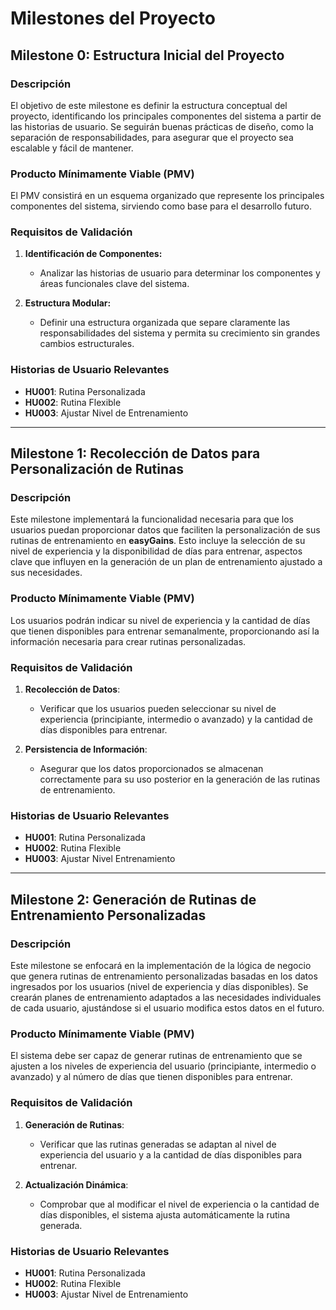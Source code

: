 # Milestones del Proyecto

## Milestone 0: Estructura Inicial del Proyecto

### Descripción
El objetivo de este milestone es definir la estructura conceptual del proyecto, identificando los principales componentes del sistema a partir de las historias de usuario. Se seguirán buenas prácticas de diseño, como la separación de responsabilidades, para asegurar que el proyecto sea escalable y fácil de mantener.

### Producto Mínimamente Viable (PMV)
El PMV consistirá en un esquema organizado que represente los principales componentes del sistema, sirviendo como base para el desarrollo futuro.

### Requisitos de Validación

1. **Identificación de Componentes:**
   - Analizar las historias de usuario para determinar los componentes y áreas funcionales clave del sistema.

2. **Estructura Modular:**
   - Definir una estructura organizada que separe claramente las responsabilidades del sistema y permita su crecimiento sin grandes cambios estructurales.

### Historias de Usuario Relevantes

- **HU001**: Rutina Personalizada
- **HU002**: Rutina Flexible
- **HU003**: Ajustar Nivel de Entrenamiento

---

## Milestone 1: Recolección de Datos para Personalización de Rutinas

### Descripción
Este milestone implementará la funcionalidad necesaria para que los usuarios puedan proporcionar datos que faciliten la personalización de sus rutinas de entrenamiento en **easyGains**. Esto incluye la selección de su nivel de experiencia y la disponibilidad de días para entrenar, aspectos clave que influyen en la generación de un plan de entrenamiento ajustado a sus necesidades.

### Producto Mínimamente Viable (PMV)
Los usuarios podrán indicar su nivel de experiencia y la cantidad de días que tienen disponibles para entrenar semanalmente, proporcionando así la información necesaria para crear rutinas personalizadas.

### Requisitos de Validación
1. **Recolección de Datos**:
   - Verificar que los usuarios pueden seleccionar su nivel de experiencia (principiante, intermedio o avanzado) y la cantidad de días disponibles para entrenar.
   
2. **Persistencia de Información**:
   - Asegurar que los datos proporcionados se almacenan correctamente para su uso posterior en la generación de las rutinas de entrenamiento.

### Historias de Usuario Relevantes
- **HU001**: Rutina Personalizada
- **HU002**: Rutina Flexible
- **HU003**: Ajustar Nivel Entrenamiento

---

## Milestone 2: Generación de Rutinas de Entrenamiento Personalizadas

### Descripción
Este milestone se enfocará en la implementación de la lógica de negocio que genera rutinas de entrenamiento personalizadas basadas en los datos ingresados por los usuarios (nivel de experiencia y días disponibles). Se crearán planes de entrenamiento adaptados a las necesidades individuales de cada usuario, ajustándose si el usuario modifica estos datos en el futuro.

### Producto Mínimamente Viable (PMV)
El sistema debe ser capaz de generar rutinas de entrenamiento que se ajusten a los niveles de experiencia del usuario (principiante, intermedio o avanzado) y al número de días que tienen disponibles para entrenar.

### Requisitos de Validación
1. **Generación de Rutinas**:
   - Verificar que las rutinas generadas se adaptan al nivel de experiencia del usuario y a la cantidad de días disponibles para entrenar.
   
2. **Actualización Dinámica**:
   - Comprobar que al modificar el nivel de experiencia o la cantidad de días disponibles, el sistema ajusta automáticamente la rutina generada.

### Historias de Usuario Relevantes
- **HU001**: Rutina Personalizada
- **HU002**: Rutina Flexible
- **HU003**: Ajustar Nivel de Entrenamiento

